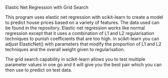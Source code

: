 Elastic Net Regression with Grid Search


This program uses elastic net regression with scikit-learn to create a model to predict house prices based on a variety of features. The data used can be found in the repository.
Elastic net regression works like normal regression except that it uses a combination of L1 and L2 regularisation techniques to punish coefficients that are too high. in scikit-learn you can adjust ElasticNet() with parameters that modify the proportion of L1 and L2 techniques and the overall weight given to regularisation.

The grid search capability in scikit-learn allows you to test multiple parameter values in one go and it will give you the best pair which you can then use to predict on test data.
